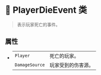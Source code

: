 # 🔖 PlayerDieEvent 类

>表示玩家死亡的事件。

## 属性
- 
    |||
    |-|-|
    |`Player`|死亡的玩家。|
    |`DamageSource`|玩家受到的伤害源。|

